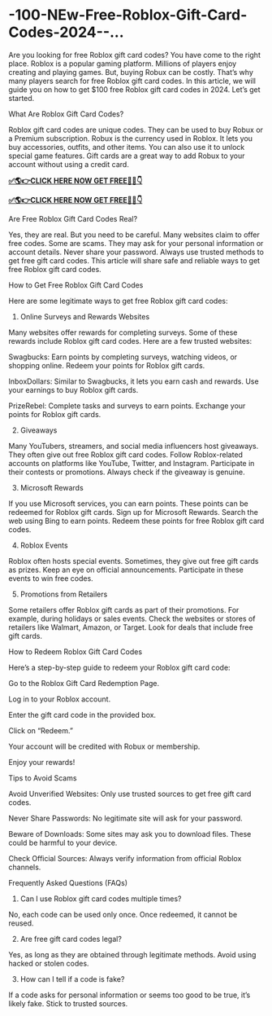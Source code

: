 # -100-NEw-Free-Roblox-Gift-Card-Codes-2024--...
Are you looking for free Roblox gift card codes? You have come to the right place. Roblox is a popular gaming platform. Millions of players enjoy creating and playing games. But, buying Robux can be costly. That’s why many players search for free Roblox gift card codes. In this article, we will guide you on how to get $100 free Roblox gift card codes in 2024. Let’s get started.

What Are Roblox Gift Card Codes?

Roblox gift card codes are unique codes. They can be used to buy Robux or a Premium subscription. Robux is the currency used in Roblox. It lets you buy accessories, outfits, and other items. You can also use it to unlock special game features. Gift cards are a great way to add Robux to your account without using a credit card.


**[✅🌎👉CLICK HERE NOW GET FREE📌✅👇](https://tinyurl.com/robloxgiftcard255bd)**


**[✅🌎👉CLICK HERE NOW GET FREE📌✅👇](https://tinyurl.com/robloxgiftcard255bd)**

Are Free Roblox Gift Card Codes Real?

Yes, they are real. But you need to be careful. Many websites claim to offer free codes. Some are scams. They may ask for your personal information or account details. Never share your password. Always use trusted methods to get free gift card codes. This article will share safe and reliable ways to get free Roblox gift card codes.

How to Get Free Roblox Gift Card Codes

Here are some legitimate ways to get free Roblox gift card codes:

1. Online Surveys and Rewards Websites

Many websites offer rewards for completing surveys. Some of these rewards include Roblox gift card codes. Here are a few trusted websites:

Swagbucks: Earn points by completing surveys, watching videos, or shopping online. Redeem your points for Roblox gift cards.

InboxDollars: Similar to Swagbucks, it lets you earn cash and rewards. Use your earnings to buy Roblox gift cards.

PrizeRebel: Complete tasks and surveys to earn points. Exchange your points for Roblox gift cards.

2. Giveaways

Many YouTubers, streamers, and social media influencers host giveaways. They often give out free Roblox gift card codes. Follow Roblox-related accounts on platforms like YouTube, Twitter, and Instagram. Participate in their contests or promotions. Always check if the giveaway is genuine.

3. Microsoft Rewards

If you use Microsoft services, you can earn points. These points can be redeemed for Roblox gift cards. Sign up for Microsoft Rewards. Search the web using Bing to earn points. Redeem these points for free Roblox gift card codes.

4. Roblox Events

Roblox often hosts special events. Sometimes, they give out free gift cards as prizes. Keep an eye on official announcements. Participate in these events to win free codes.

5. Promotions from Retailers

Some retailers offer Roblox gift cards as part of their promotions. For example, during holidays or sales events. Check the websites or stores of retailers like Walmart, Amazon, or Target. Look for deals that include free gift cards.

How to Redeem Roblox Gift Card Codes

Here’s a step-by-step guide to redeem your Roblox gift card code:

Go to the Roblox Gift Card Redemption Page.

Log in to your Roblox account.

Enter the gift card code in the provided box.

Click on “Redeem.”

Your account will be credited with Robux or membership.

Enjoy your rewards!

Tips to Avoid Scams

Avoid Unverified Websites: Only use trusted sources to get free gift card codes.

Never Share Passwords: No legitimate site will ask for your password.

Beware of Downloads: Some sites may ask you to download files. These could be harmful to your device.

Check Official Sources: Always verify information from official Roblox channels.

Frequently Asked Questions (FAQs)

1. Can I use Roblox gift card codes multiple times?

No, each code can be used only once. Once redeemed, it cannot be reused.

2. Are free gift card codes legal?

Yes, as long as they are obtained through legitimate methods. Avoid using hacked or stolen codes.

3. How can I tell if a code is fake?

If a code asks for personal information or seems too good to be true, it’s likely fake. Stick to trusted sources.

